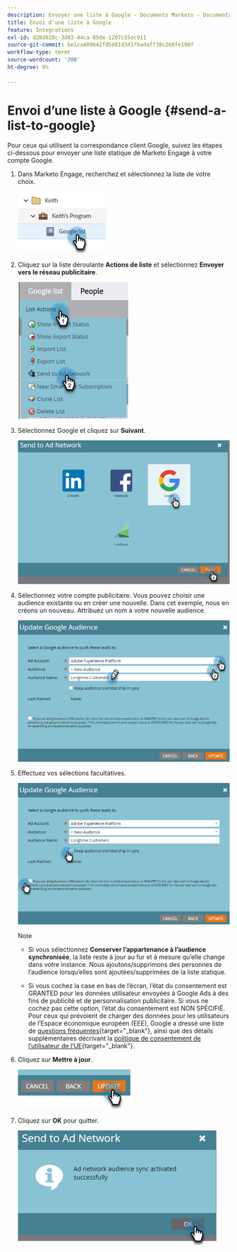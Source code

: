 ```yaml
---
description: Envoyer une liste à Google - Documents Marketo - Documentation du produit
title: Envoi d’une liste à Google
feature: Integrations
exl-id: d28d828c-3d83-44ca-85de-1207c55ec911
source-git-commit: be1ca409642fd5d81d341fbadaff38c268fe198f
workflow-type: tm+mt
source-wordcount: '208'
ht-degree: 0%

---
```


# Envoi d’une liste à Google {#send-a-list-to-google}

Pour ceux qui utilisent la correspondance client Google, suivez les étapes ci-dessous pour envoyer une liste statique de Marketo Engage à votre compte Google.

1. Dans Marketo Engage, recherchez et sélectionnez la liste de votre choix.

   ![](assets/send-a-list-to-google-1.png)

1. Cliquez sur la liste déroulante **Actions de liste** et sélectionnez **Envoyer vers le réseau publicitaire**.

   ![](assets/send-a-list-to-google-2.png)

1. Sélectionnez Google et cliquez sur **Suivant**.

   ![](assets/send-a-list-to-google-3.png)

1. Sélectionnez votre compte publicitaire. Vous pouvez choisir une audience existante ou en créer une nouvelle. Dans cet exemple, nous en créons un nouveau. Attribuez un nom à votre nouvelle audience.

   ![](assets/send-a-list-to-google-4.png)

1. Effectuez vos sélections facultatives.

   ![](assets/send-a-list-to-google-5.png)

   >[!NOTE]
   >
   >* Si vous sélectionnez **Conserver l’appartenance à l’audience synchronisée**, la liste reste à jour au fur et à mesure qu’elle change dans votre instance. Nous ajoutons/supprimons des personnes de l’audience lorsqu’elles sont ajoutées/supprimées de la liste statique.
   >
   >* Si vous cochez la case en bas de l’écran, l’état du consentement est GRANTED pour les données utilisateur envoyées à Google Ads à des fins de publicité et de personnalisation publicitaire. Si vous ne cochez pas cette option, l’état du consentement est NON SPÉCIFIÉ. Pour ceux qui prévoient de charger des données pour les utilisateurs de l’Espace économique européen (EEE), Google a dressé une liste de [ questions fréquentes](https://support.google.com/google-ads/answer/14310715){target="_blank"}, ainsi que des détails supplémentaires décrivant la [politique de consentement de l’utilisateur de l’UE](https://www.google.com/about/company/user-consent-policy/){target="_blank"}.

1. Cliquez sur **Mettre à jour**.

   ![](assets/send-a-list-to-google-6.png)

1. Cliquez sur **OK** pour quitter.

   ![](assets/send-a-list-to-google-7.png)
